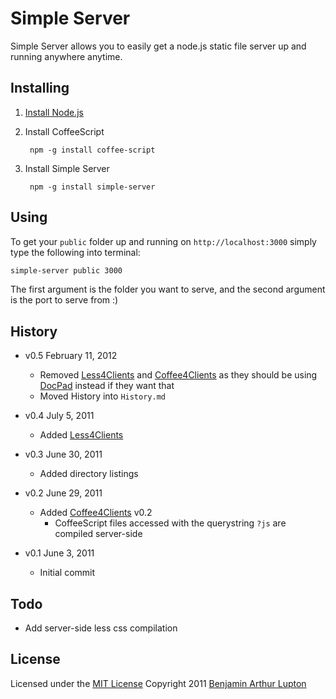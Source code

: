 # Simple Server

Simple Server allows you to easily get a node.js static file server up and running anywhere anytime.


## Installing


1. [Install Node.js](https://github.com/balupton/node/wiki/Installing-Node.js)

1. Install CoffeeScript
		
		npm -g install coffee-script

1. Install Simple Server

		npm -g install simple-server


## Using

To get your `public` folder up and running on `http://localhost:3000` simply type the following into terminal:

``` bash
simple-server public 3000
```

The first argument is the folder you want to serve, and the second argument is the port to serve from :)


## History


- v0.5 February 11, 2012
	- Removed [Less4Clients](https://github.com/balupton/less4clients.npm) and [Coffee4Clients](https://github.com/balupton/coffee4clients.npm) as they should be using [DocPad](http://github.com/balupton/docpad) instead if they want that
	- Moved History into `History.md`

- v0.4 July 5, 2011
	- Added [Less4Clients](https://github.com/balupton/less4clients.npm)

- v0.3 June 30, 2011
	- Added directory listings

- v0.2 June 29, 2011
	- Added [Coffee4Clients](https://github.com/balupton/coffee4clients.npm) v0.2
		- CoffeeScript files accessed with the querystring `?js` are compiled server-side

- v0.1 June 3, 2011
	- Initial commit


## Todo

- Add server-side less css compilation


## License

Licensed under the [MIT License](http://creativecommons.org/licenses/MIT/)
Copyright 2011 [Benjamin Arthur Lupton](http://balupton.com)
